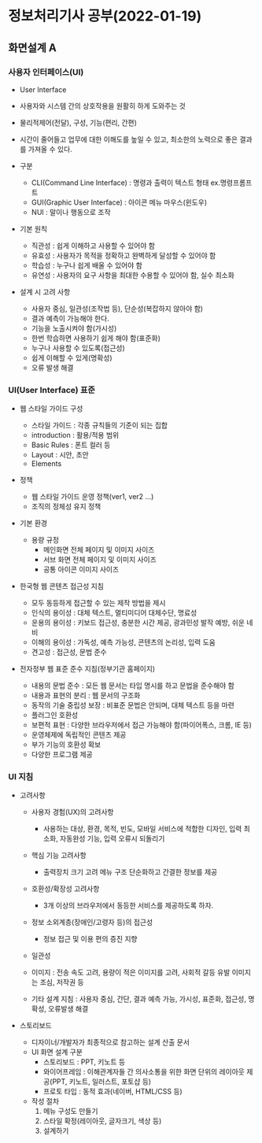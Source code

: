 # 정보처리기사 공부(2022-01-19)



## 화면설계 A

### 사용자 인터페이스(UI)

* User Interface

* 사용자와 시스템 간의 상호작용을 원활히 하게 도와주는 것
* 물리적제어(전달), 구성, 기능(편리, 간편)
* 시간이 줄어들고 업무에 대한 이해도를 높일 수 있고, 최소한의 노력으로 좋은 결과를 가져올 수 있다.
* 구분
  * CLI(Command Line Interface) : 명령과 출력이 텍스트 형태 ex.명령프롬프트
  * GUI(Graphic User Interface) : 아이콘 메뉴 마우스(윈도우)
  * NUI : 말이나 행동으로 조작

* 기본 원칙
  * 직관성 : 쉽게 이해하고 사용할 수 있어야 함
  * 유효성 : 사용자가 목적을 정확하고 완벽하게 달성할 수 있어야 함
  * 학습성 : 누구나 쉽게 배울 수 있어야 함
  * 유연성 : 사용자의 요구 사항을 최대한 수용할 수 있어야 함, 실수 최소화
* 설계 시 고려 사항
  * 사용자 중심, 일관성(조작법 등), 단순성(복잡하지 않아야 함)
  * 결과 예측이 가능해야 한다.
  * 기능을 노출시켜야 함(가시성)
  * 한번 학습하면 사용하기 쉽게 해야 함(표준화)
  * 누구나 사용할 수 있도록(접근성)
  * 쉽게 이해할 수 있게(명확성)
  * 오류 발생 해결



### UI(User Interface) 표준

* 웹 스타일 가이드 구성
  * 스타일 가이드 : 각종 규칙들의 기준이 되는 집합
  * introduction : 활용/적용 범위
  * Basic Rules : 폰트 컬러 등
  * Layout : 시안, 초안
  * Elements

* 정책
  * 웹 스타일 가이드 운영 정책(ver1, ver2 ...)
  * 조직의 정체성 유지 정책
* 기본 환경
  * 용량 규정
    * 메인화면 전체 페이지 및 이미지 사이즈
    * 서브 화면 전체 페이지 및 이미지 사이즈
    * 공통 아이콘 이미지 사이즈
* 한국형 웹 콘텐츠 접근성 지침
  * 모두 동등하게 접근할 수 있는 제작 방법을 제시
  * 인식의 용이성 : 대체 텍스트, 멀티미디어 대체수단, 명료성
  * 운용의 용이성 : 키보드 접근성, 충분한 시간 제공, 광과민성 발작 예방, 쉬운 네비
  * 이해의 용이성 : 가독성, 예측 가능성, 콘텐츠의 논리성, 입력 도움
  * 견고성 : 접근성, 문법 준수

* 전자정부 웹 표준 준수 지침(정부기관 홈페이지)
  * 내용의 문법 준수 : 모든 웹 문서는 타입 명시를 하고 문법을 준수해야 함
  * 내용과 표현의 분리 : 웹 문서의 구조화
  * 동작의 기술 중립성 보장 : 비표준 문법은 안되며, 대체 텍스트 등을 마련
  * 플러그인 호환성
  * 보편적 표현 : 다양한 브라우저에서 접근 가능해야 함(파이어폭스, 크롬, IE 등)
  * 운영체제에 독립적인 콘텐츠 제공 
  * 부가 기능의 호환성 확보
  * 다양한 프로그램 제공





### UI 지침

* 고려사항	

  * 사용자 경험(UX)의 고려사항
    * 사용하는 대상, 환경, 목적, 빈도, 모바일 서비스에 적합한 디자인, 입력 최소화, 자동완성 기능, 입력 오류시 되돌리기

  * 핵심 기능 고려사항
    * 출력장치 크기 고려 메뉴 구조 단순화하고 간결한 정보를 제공

  * 호환성/확장성 고려사항
    * 3개 이상의 브라우저에서 동등한 서비스를 제공하도록 하자.

  * 정보 소외계층(장애인/고령자 등)의 접근성
    * 정보 접근 및 이용 편의 증진 지향

  * 일관성

  * 이미지 : 전송 속도 고려, 용량이 적은 이미지를 고려, 사회적 갈등 유발 이미지는 조심, 저작권 등

  * 기타 설계 지침 : 사용자 중심, 간단, 결과 예측 가능, 가시성, 표준화, 접근성, 명확성, 오류발생 해결



* 스토리보드
  * 디자이너/개발자가 최종적으로 참고하는 설계 산출 문서
  * UI 화면 설계 구분
    * 스토리보드 : PPT, 키노트 등
    * 와이어프레임 : 이해관계자들 간 의사소통을 위한 화면 단위의 레이아웃 제공(PPT, 키노트, 일러스트, 포토샵 등)
    * 프로토 타입 : 동적 효과(네이버, HTML/CSS 등)
  * 작성 절차
    1. 메뉴 구성도 만들기
    2. 스타일 확정(레이아웃, 글자크기, 색상 등)
    3. 설계하기